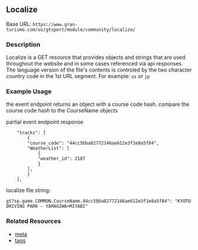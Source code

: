 ## Localize

Base URL: `https://www.gran-turismo.com/us/gtsport/module/community/localize/`

### Description
Localize is a GET resource that provides objects and strings that are used throughout the website and in some cases referenced via api responses.
The language version of the file's contents is controled by the two character country code in the 1st URL segment. For example: `us` or `jp`

### Example Usage
the event endpoint returns an object with a course code hash.
compare the course code hash to the CourseName objects

partial event endpoint response
```
	"tracks": [
  		{
		"course_code": "44cc5bba82772146ae612e3f1e8a5f84",
		"WeatherList": [
  			{
			"weather_id": 2187
			}
		],
		}
	],
```

localize file string:
```
gt7sp.game.COMMON.CourseName.44cc5bba82772146ae612e3f1e8a5f84": "KYOTO DRIVING PARK - YAMAGIWA+MIYABI"
```


### Related Resources
* [meta](meta.md)
* [tags](tags.md)

